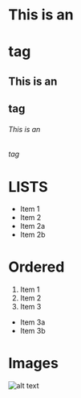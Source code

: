 # This is an <h1> tag
## This is an <h2> tag
###### This is an <h6> tag

# LISTS
* Item 1
* Item 2
 * Item 2a
 * Item 2b
 
# Ordered
1. Item 1
2. Item 2
3. Item 3
 * Item 3a
 * Item 3b
 
# Images
![alt text](https://samistorage.blob.core.windows.net/images/dash.JPG)

